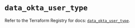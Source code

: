 # `data_okta_user_type`

Refer to the Terraform Registry for docs: [`data_okta_user_type`](https://registry.terraform.io/providers/okta/okta/4.17.0/docs/data-sources/user_type).
